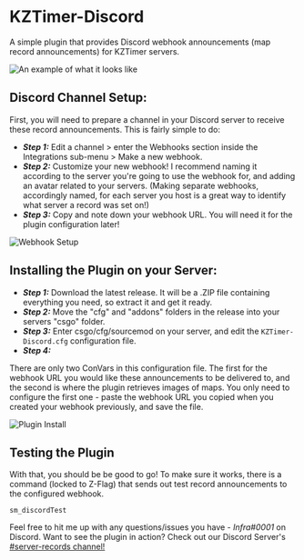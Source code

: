 # KZTimer-Discord
A simple plugin that provides Discord webhook announcements (map record announcements) for KZTimer servers. 

![An example of what it looks like](https://infra.s-ul.eu/7luhP9Zs.png)

## Discord Channel Setup:

First, you will need to prepare a channel in your Discord server to receive these record announcements. This is fairly simple to do:
* ***Step 1:*** Edit a channel > enter the Webhooks section inside the Integrations sub-menu > Make a new webhook.
* ***Step 2:*** Customize your new webhook! I recommend naming it according to the server you're going to use the webhook for, and adding an avatar related to your servers. (Making separate webhooks, accordingly named, for each server you host is a great way to identify what server a record was set on!)
* ***Step 3:*** Copy and note down your webhook URL. You will need it for the plugin configuration later!

![Webhook Setup](https://infra.s-ul.eu/PGIRZY4W)

## Installing the Plugin on your Server:

* ***Step 1:*** Download the latest release. It will be a .ZIP file containing everything you need, so extract it and get it ready.
* ***Step 2:*** Move the "cfg" and "addons" folders in the release into your servers "csgo" folder.
* ***Step 3:*** Enter csgo/cfg/sourcemod on your server, and edit the `KZTimer-Discord.cfg` configuration file.
* ***Step 4:*** 

There are only two ConVars in this configuration file. The first for the webhook URL you would like these announcements to be delivered to, and the second is where the plugin retrieves images of maps. You only need to configure the first one - paste the webhook URL you copied when you created your webhook previously, and save the file.

![Plugin Install](https://infra.s-ul.eu/3j2zZOAq)

## Testing the Plugin

With that, you should be be good to go! To make sure it works, there is a command (locked to Z-Flag) that sends out test record announcements to the configured webhook.
```
sm_discordTest 
```

Feel free to hit me up with any questions/issues you have - *Infra#0001* on Discord.
Want to see the plugin in action? Check out our Discord Server's [#server-records channel!](https://discord.gg/Hj2Q54H)